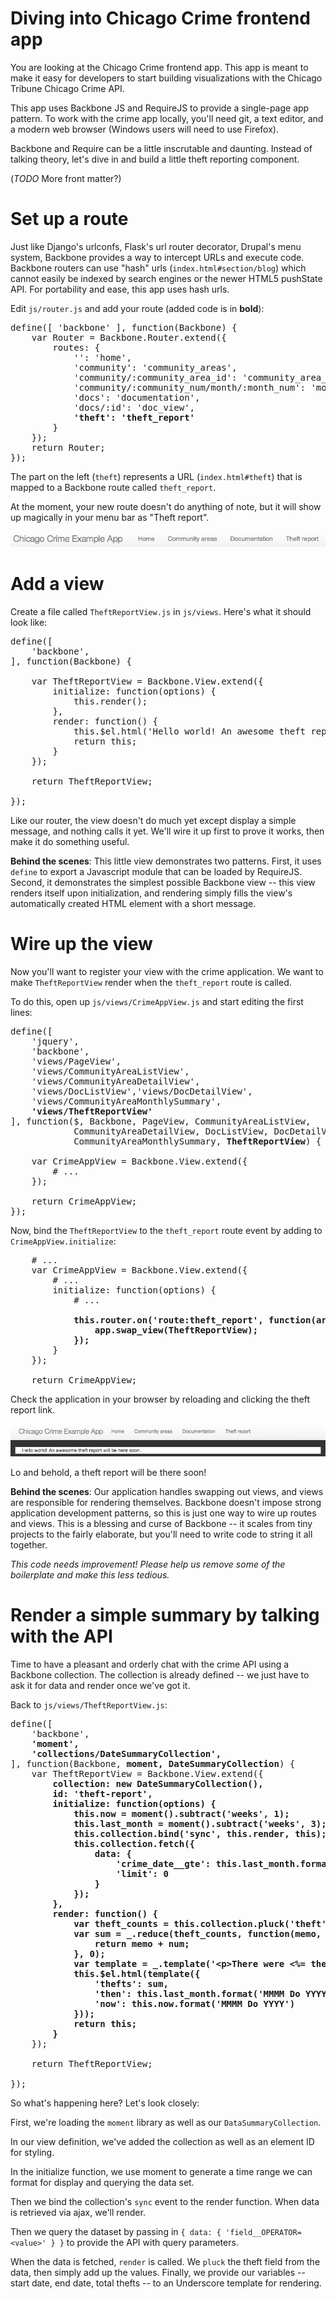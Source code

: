 # Diving into Chicago Crime frontend app

You are looking at the Chicago Crime frontend app. This app is meant to make it
easy for developers to start building visualizations with the Chicago Tribune
Chicago Crime API.

This app uses Backbone JS and RequireJS to provide a single-page app pattern. 
To work with the crime app locally, you'll need git, a text editor, and a modern web browser (Windows users will need to use Firefox).

Backbone and Require can be a little inscrutable and daunting. Instead of talking theory, let's dive in and build a little theft reporting component.

(*TODO* More front matter?)

# Set up a route

Just like Django's urlconfs, Flask's url router decorator, Drupal's menu system, Backbone provides a way to intercept URLs and execute code. Backbone routers can use "hash" urls (`index.html#section/blog`) which cannot easily be indexed by search engines or the newer HTML5 pushState API. For portability and ease, this app uses hash urls.

Edit `js/router.js` and add your route (added code is in **bold**):

<pre>
define([ 'backbone' ], function(Backbone) {
    var Router = Backbone.Router.extend({
        routes: {
            '': 'home',
            'community': 'community_areas',
            'community/:community_area_id': 'community_area_detail',
            'community/:community_num/month/:month_num': 'monthly_summary',
            'docs': 'documentation',
            'docs/:id': 'doc_view',
            <strong>'theft': 'theft_report'</strong>
        }
    });
    return Router;
});
</pre>

The part on the left (`theft`) represents a URL (`index.html#theft`) that is mapped to a Backbone route called `theft_report`. 

At the moment, your new route doesn't do anything of note, but it will show up
magically in your menu bar as "Theft report".

![Crime toolbar](/docs/img/crime-toolbar.png)

# Add a view

Create a file called `TheftReportView.js` in `js/views`. Here's what it should look like:

<pre>
define([
    'backbone',
], function(Backbone) {

    var TheftReportView = Backbone.View.extend({
        initialize: function(options) {
            this.render();
        },
        render: function() {
            this.$el.html('Hello world! An awesome theft report will be here soon.');
            return this;
        }
    });

    return TheftReportView;

});
</pre>

Like our router, the view doesn't do much yet except display a simple message, and nothing calls it yet. We'll wire it up first to prove it works, then make it do something useful.

**Behind the scenes**: This little view demonstrates two patterns. First, it uses `define` to export a Javascript module that can be loaded by RequireJS. Second, it demonstrates the simplest possible Backbone view -- this view renders itself upon initialization, and rendering simply fills the view's automatically created HTML element with a short message.

# Wire up the view

Now you'll want to register your view with the crime application. We want to make `TheftReportView` render when the `theft_report` route is called. 

To do this, open up `js/views/CrimeAppView.js` and start editing the first lines:

<pre>
define([
    'jquery',
    'backbone',
    'views/PageView',
    'views/CommunityAreaListView',
    'views/CommunityAreaDetailView',
    'views/DocListView','views/DocDetailView',
    'views/CommunityAreaMonthlySummary', 
    <strong>'views/TheftReportView'</strong>
], function($, Backbone, PageView, CommunityAreaListView, 
            CommunityAreaDetailView, DocListView, DocDetailView, 
            CommunityAreaMonthlySummary, <strong>TheftReportView</strong>) {

    var CrimeAppView = Backbone.View.extend({
        # ...
    });

    return CrimeAppView;
});
</pre>

Now, bind the `TheftReportView` to the `theft_report` route event by adding to `CrimeAppView.initialize`:

<pre>
    # ...
    var CrimeAppView = Backbone.View.extend({
        # ...
        initialize: function(options) {
            # ...

            <strong>this.router.on('route:theft_report', function(args) {
                app.swap_view(TheftReportView);
            });</strong>
        }
    });

    return CrimeAppView;
</pre>

Check the application in your browser by reloading and clicking the theft report link.

![Working view](/docs/img/working-view.png)

Lo and behold, a theft report will be there soon!

**Behind the scenes**: Our application handles swapping out views, and views are responsible for rendering themselves. Backbone doesn't impose strong application development patterns, so this is just one way to wire up routes and views. This is a blessing and curse of Backbone -- it scales from tiny projects to the fairly elaborate, but you'll need to write code to string it all together. 

*This code needs improvement! Please help us remove some of the boilerplate and make this less tedious.*

# Render a simple summary by talking with the API

Time to have a pleasant and orderly chat with the crime API using a Backbone collection. The collection is already defined -- we just have to ask it for data and render once we've got it.

Back to `js/views/TheftReportView.js`:

<pre>
define([
    'backbone',
    <strong>'moment',
    'collections/DateSummaryCollection',</strong>
], function(Backbone, <strong>moment, DateSummaryCollection</strong>) {
    var TheftReportView = Backbone.View.extend({
        <strong>collection: new DateSummaryCollection(),
        id: 'theft-report',
        initialize: function(options) {
            this.now = moment().subtract('weeks', 1);
            this.last_month = moment().subtract('weeks', 3);
            this.collection.bind('sync', this.render, this);
            this.collection.fetch({
                data: {
                    'crime_date__gte': this.last_month.format(),
                    'limit': 0
                }
            });
        },
        render: function() {
            var theft_counts = this.collection.pluck('theft');
            var sum = _.reduce(theft_counts, function(memo, num){ 
                return memo + num; 
            }, 0);
            var template = _.template('&lt;p&gt;There were &lt;%= thefts %&gt; thefts in Chicago from &lt;%= then %&gt; to &lt;%= now %&gt;&lt;/p&gt;'); 
            this.$el.html(template({ 
                'thefts': sum, 
                'then': this.last_month.format('MMMM Do YYYY'), 
                'now': this.now.format('MMMM Do YYYY') 
            }));
            return this;
        }</strong>
    });

    return TheftReportView;

});
</pre>

So what's happening here? Let's look closely:

First, we're loading the `moment` library as well as our `DataSummaryCollection`.

In our view definition, we've added the collection as well as an element ID for  styling.

In the initialize function, we use moment to generate a time range we can format for display and querying the data set. 

Then we bind the collection's `sync` event to the render function. When data is retrieved via ajax, we'll render.

Then we query the dataset by passing in `{ data: { 'field__OPERATOR=<value>' } }` to provide the API with query parameters.

When the data is fetched, `render` is called. We `pluck` the theft field from the data, then simply add up the values. Finally, we provide our variables -- start date, end date, total thefts -- to an Underscore template for rendering. 
